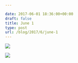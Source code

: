 ```yaml
---

date: 2017-06-01 18:36:00+00:00
draft: false
title: June 1
type: post
url: /blog/2017/6/june-1
---
```




  
![](/images/2017-06-01-20176june-1/IMG_1277.jpg)

  

  
![](/images/2017-06-01-20176june-1/IMG_1281.jpg)

  



